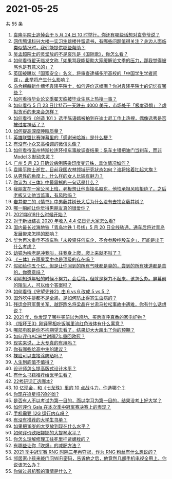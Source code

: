 # 2021-05-25

共 55 条

<!-- BEGIN -->
<!-- 最后更新时间 Tue May 25 2021 04:04:39 GMT+0800 (China Standard Time) -->

1. [袁隆平院士追悼会于 5 月 24 日 10
   时举行，你还有哪些话想对袁爷爷说？](https://www.zhihu.com/question/461057842)
2. [网传腾讯科兴大楼一实习生跳楼并留遗书，有哪些问题值得关注？身边人面临类似情况时，我们能提供哪些帮助？](https://www.zhihu.com/question/460897836)
3. [吴孟超院士的灵堂放的不是哀乐是《国际歌》，你怎么看？](https://www.zhihu.com/question/461144113)
4. [如何看待翟天临发文称「如果骂我能帮助大家缓解论文季的压力，那我觉得被骂也是有意义的」？](https://www.zhihu.com/question/461072666)
5. [英国被曝以「国家安全」名义，将审查逮捕多所高校的「中国学生学者间谍」，此举将产生什么影响？](https://www.zhihu.com/question/461115877)
6. [乌合麒麟新作缅怀袁隆平院士，如何评价这幅画？你对袁隆平院士的记忆有哪些？](https://www.zhihu.com/question/460974262)
7. [如何看待毕业论文季翟天临被毕业生骂上热搜一事？](https://www.zhihu.com/question/326331691)
8. [如何看待 5 月 23 日比特币一天跌去 4000
   美元，市场处于「极度恐惧」？虚拟货币的未来会怎样？](https://www.zhihu.com/question/461095932)
9. [如何看待《创造 101
   》选手陈语嫣被拍到在迪士尼工作上热搜，偶像选秀是否被过度神话了？](https://www.zhihu.com/question/461102674)
10. [如何提高深度睡眠质量？](https://www.zhihu.com/question/21367788)
11. [英雄联盟比赛弹幕里的「感谢米哈游」是什么梗？](https://www.zhihu.com/question/459465233)
12. [有没有小众又高格调的微信头像？](https://www.zhihu.com/question/412524633)
13. [如何看待温州特斯拉连环撞车事故调查结果：系车主错把油门当刹车，而非 Model 3
    制动失灵？](https://www.zhihu.com/question/460994177)
14. [广州 5 月 23 日确诊病例感染印度变异株，具体情况如何？](https://www.zhihu.com/question/461097419)
15. [袁隆平院士逝世，目前我国农林领域研究状态如何？谁将接着扛起大旗？](https://www.zhihu.com/question/460815298)
16. [从男性的角度上，什么样的女人比较有魅力？](https://www.zhihu.com/question/26121881)
17. [你认为《三体》中最震撼的一句话是什么？](https://www.zhihu.com/question/385420567)
18. [我朋友在一家公司上班，老板想让他当挂名股东，他怕承担风险拒绝了，之后老板又让他当监事，有风险吗？](https://www.zhihu.com/question/362109964)
19. [岩井俊二的《情书》中男藤井树长大后为什么没有去找女藤井树？](https://www.zhihu.com/question/299839767)
20. [哪一瞬间让你觉得男朋友真的很爱你？](https://www.zhihu.com/question/356450688)
21. [2021年618什么时候开始？](https://www.zhihu.com/question/459767961)
22. [对于新垣结衣 2020 年收入 4.4 亿日元大家怎么看?](https://www.zhihu.com/question/460388125)
23. [国内最长过海地铁「青岛地铁 1 号线」5 月 20
    日全线轨通，通车后将对青岛发展带来怎样的影响？](https://www.zhihu.com/question/460610229)
24. [华为再次重申不造车称「未投资任何车企，不会参股控股车企」，可能是出于什么考虑？](https://www.zhihu.com/question/461125573)
25. [幼猫为啥老是冲我叫，往我身上爬，爬上来就不叫了？](https://www.zhihu.com/question/460081963)
26. [《三体》在雨果奖中也是顶级的存在吗？](https://www.zhihu.com/question/375868993)
27. [假如给你五个亿，但是让你闻到的所有气味都是臭的，尝到的所有味道都是苦的，你愿意吗？](https://www.zhihu.com/question/455732442)
28. [明明知道年轻的时候不努力，会后悔，但就是努力不起来，该怎么办。屏幕前的陌生人，可以给个答案吗？](https://www.zhihu.com/question/460760077)
29. [如何看待《守望先锋2》由 6 vs 6 改成 5 vs 5 ？](https://www.zhihu.com/question/460587592)
30. [国外吃牛排都不是全熟，是如何防止得寄生虫病的？](https://www.zhihu.com/question/31209119)
31. [残运会冠军黄关军、越野跑名将梁晶在甘肃马拉松事故中遇难，你有什么话想说？](https://www.zhihu.com/question/460968811)
32. [2021 年，你发现了哪些买前以为鸡肋、买后直呼真香的家电好物？](https://www.zhihu.com/question/439261537)
33. [《指环王3》刚铎宰相吃饭嘴里流红色液体有什么寓意？](https://www.zhihu.com/question/353633870)
34. [哪部电影是你不抱期望去看了，结果却大大超出了你的预期？](https://www.zhihu.com/question/459734628)
35. [如何评价AC米兰时隔7年重回欧冠？](https://www.zhihu.com/question/461084243)
36. [现实来说，上大专真的有用吗？](https://www.zhihu.com/question/457474857)
37. [你有哪些给高中生的建议？](https://www.zhihu.com/question/34684896)
38. [裸脸可以直接涂防晒吗？](https://www.zhihu.com/question/310586987)
39. [人生到底值不值得？](https://www.zhihu.com/question/307311764)
40. [设计师怎么提高版式设计水平？](https://www.zhihu.com/question/32096068)
41. [有什么书籍推荐给医学生看？](https://www.zhihu.com/question/24346913)
42. [22考研词汇选哪本?](https://www.zhihu.com/question/440153505)
43. [10 亿现金，和《七龙珠》里的 10 点战斗力，你选哪个？](https://www.zhihu.com/question/460173231)
44. [你现在追星吗?追的谁?](https://www.zhihu.com/question/453024585)
45. [是否有人不以考试为第一目的，而以学习为第一目的，结果没考上好大学？](https://www.zhihu.com/question/460572682)
46. [如何评价 Gala 在本次季中冠军赛决赛上的表现？](https://www.zhihu.com/question/461058033)
47. [手机需要 12G 运行内存吗？](https://www.zhihu.com/question/375186677)
48. [有没有推荐的大学生书单？](https://www.zhihu.com/question/379721912)
49. [如果把18岁的大罗放到现在什么水平？](https://www.zhihu.com/question/460741575)
50. [如何评价欧阳娜娜的大提琴水平？](https://www.zhihu.com/question/24905791)
51. [你怎么理解修理工往死里拧紧螺栓的？](https://www.zhihu.com/question/330337597)
52. [有哪些让你「吹爆」的减肥方法？](https://www.zhihu.com/question/345589253)
53. [2021 季中冠军赛 RNG 时隔三年再夺冠，作为 RNG
    粉丝有什么想说的？](https://www.zhihu.com/question/461077796)
54. [邻居家小孩来敲门问WiFi密码，告诉他之后，他竟然几部手机电视全用上。你说该怎么办？](https://www.zhihu.com/question/331281360)
55. [你做过最机智的事情是什么？](https://www.zhihu.com/question/21850038)

<!-- END -->
